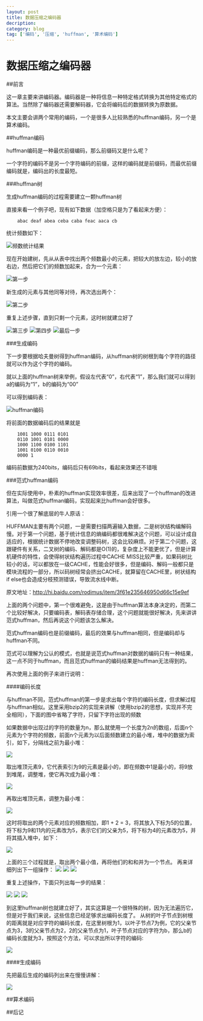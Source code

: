 ```yaml
---
layout: post
title: 数据压缩之编码器
decription:
category: blog
tag: ['编码', '压缩', 'huffman', '算术编码']
---
```



# 数据压缩之编码器


##前言

这一章主要来讲编码器。编码器是一种将信息一种特定格式转换为其他特定格式的算法。当然除了编码器还需要解码器，它会将编码后的数据转换为原数据。

本文主要会讲两个常用的编码，一个是很多人比较熟悉的huffman编码，另一个是算术编码。

##huffman编码

huffman编码是一种最优前缀编码，那么前缀码又是什么呢？

一个字符的编码不是另一个字符编码的前缀，这样的编码就是前缀码，而最优前缀编码就是，编码出的长度最短。

###huffman树

生成huffman编码的过程需要建立一颗huffman树

直接来看一个例子吧，现有如下数据（加空格只是为了看起来方便）：

        abac deaf abea ceba caba feac aaca cb

统计频数如下：

![频数统计结果](/images/数据压缩之编码器/table1.png)

现在开始建树，先从从表中找出两个频数最小的元素，把较大的放左边，较小的放右边，然后把它们的频数加起来，合为一个元素：

![第一步](/images/数据压缩之编码器/table2.png)

新生成的元素与其他同等对待，再次选出两个：

![第二步](/images/数据压缩之编码器/table3.png)

重复上述步骤，直到只剩一个元素，这时树就建立好了

![第三步](/images/数据压缩之编码器/table4.png)
![第四步](/images/数据压缩之编码器/table5.png)
![最后一步](/images/数据压缩之编码器/table6.png)

###生成编码

下一步要根据哈夫曼树得到huffman编码，从huffman树的树根到每个字符的路径就可以作为这个字符的编码。

就以上面的huffman树来举例，假设左代表“0”，右代表“1”，那么我们就可以得到a的编码为“1”，b的编码为“00”

可以得到编码表：

![huffman编码](/images/数据压缩之编码器/huffman_code.png)

将前面的数据编码后的结果就是

        1001 1000 0111 0101 
        0110 1001 0101 0000
        1000 1100 0100 1101 
        1001 0100 0110 0010 
        0000 1 

编码前数据为240bits，编码后只有69bits，看起来效果还不错哦

###范式huffman编码

但在实际使用中，朴素的huffman实现效率很差，后来出现了一个huffman的改进算法，叫做范式huffman编码，实现起来比huffman会好很多。

引用一个很了解底层的牛人原话：

HUFFMAN主要有两个问题，一是需要扫描两遍输入数据，二是树状结构编解码慢。对于第一个问题，基于统计信息的熵编码都很难解决这个问题，可以设计成自适应的，根据统计数据不停地改变调整码树，这会比较麻烦。对于第二个问题，这跟硬件有关系，二叉树的编码、解码都是O(1)的，复杂度上不能更优了，但是计算机硬件的特性，会使得树状结构遍历过程中CACHE MISS比较严重，如果码树比较小的话，可以都放在一级CACHE，性能会好很多，但是编码、解码一般都只是模块流程的一部分，所以码树经常会挤出CACHE，就算留在CACHE里，树状结构if else也会造成分枝预测错误，导致流水线中断。

原文地址：http://hi.baidu.com/rodimus/item/3f61e235646950d66c15e9ef

上面的两个问题中，第一个很难避免，这是由于huffman算法本身决定的，而第二个比较好解决，只要编码表，解码表存储合理，这个问题就能很好解决，先来讲讲范式huffman，然后再说这个问题该怎么解决。

范式huffman编码也是前缀编码，最后的效果与huffman相同，但是编码却与huffman不同。

范式可以理解为公认的模式，也就是说范式huffman对数据的编码只有一种结果，这一点不同于huffman，而且范式huffman的编码结果是huffman无法得到的。

再次使用上面的例子来进行说明：

####编码长度

与huffman不同，范式huffman的第一步是求出每个字符的编码长度，但求解过程与huffman相似。这里采用bzip2的实现来讲解（使用bzip2的思想，实现并不完全相同），下面的图中省略了字符，只留下字符出现的频数

如果数据中出现过的字符的数量为n，那么就使用一个长度为2n的数组，后面n个元素为个字符的频数，前面n个元素为以后面频数建立的最小堆，堆中的数据为索引，如下，分隔线之前为最小堆：

![](/images/数据压缩之编码器/heap1.png)

取出堆顶元素9，它代表索引为9的元素是最小的，即在频数中1是最小的，将9放到堆尾，调整堆，使它再次成为最小堆：

![](/images/数据压缩之编码器/heap2.png)

再取出堆顶元素，调整为最小堆：

![](/images/数据压缩之编码器/heap3.png)

这时将取出的两个元素对应的频数相加，即1 + 2 = 3，将其放入下标为5的位置，将下标为9和11内的元素改为5，表示它们的父亲为5，将下标为4的元素改为5，并将其插入堆中，如下：

![](/images/数据压缩之编码器/heap4.png)

上面的三个过程就是，取出两个最小值，再将他们的和和并为一个节点。
再来详细列出下一组操作：
![](/images/数据压缩之编码器/heap5.png)
![](/images/数据压缩之编码器/heap6.png)
![](/images/数据压缩之编码器/heap7.png)

重复上述操作，下面只列出每一步的结果：

![](/images/数据压缩之编码器/heap8.png)
![](/images/数据压缩之编码器/heap9.png)
![](/images/数据压缩之编码器/heap10.png)

到这里huffman树也就建立好了，其实这算是一个很特殊的树，因为无法遍历它，但是对于我们来说，这些信息已经足够求出编码长度了。
从树的叶子节点到树根的距离就是对应字符的编码长度，在这里树根为1，以叶子节点7为例，它的父亲节点为3，3的父亲节点为2，2的父亲节点为1，叶子节点对应的字符为b，那么b的编码长度就为3，按照这个方法，可以求出所以字符的编码:

![](/images/数据压缩之编码器/code.png)

####生成编码

先把最后生成的编码列出来在慢慢讲解：

![](/images/数据压缩之编码器/code2.png)


##算术编码



##后记
